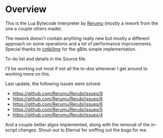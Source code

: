 # Overview
This is the Lua Bytecode Interpreter by [Rerumu](https://www.roblox.com/users/70540486/profile) (mostly a rework from the one a couple others made).

The rework doesn't contain anything really new but mostly a different approach on some operations and a lot of performance improvements.
Special thanks to [cntkillme](https://www.roblox.com/users/294568/profile) for the gBits simple implementation.

To-do list and details in the Source file.

I'll be working out most if not all the to-dos whenever I get around to working more on this.

Last update, the following issues were solved:
* https://github.com/Rerumu/Rerubi/issues/9
* https://github.com/Rerumu/Rerubi/issues/8
* https://github.com/Rerumu/Rerubi/issues/6
* https://github.com/Rerumu/Rerubi/issues/5
* https://github.com/Rerumu/Rerubi/issues/4

And a couple better algos implemented, along with the removal of the in-script changes.
Shout-out to Eternal for sniffing out the bugs for me.

